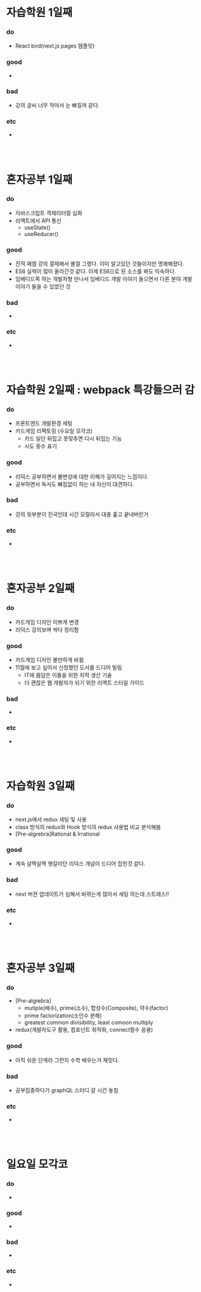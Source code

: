 
# 자습학원 1일째 
### do
- React bird(next.js pages 템플릿)

### good
- 

### bad
- 강의 글씨 너무 작아서 눈 빠질꺼 같다.

### etc
- 

<br /><br />

# 혼자공부 1일째 
### do
- 자바스크립트 객체리터럴 심화
- 리액트에서 API 통신
  - useState()
  - useReducer()

### good
- 진적 패캠 강의 결제해서 볼껄 그랬다. 이미 알고있던 것들이지만 명쾌해졌다.
- ES6 실력이 많이 올라간것 같다. 이제 ES6으로 된 소스를 봐도 익숙하다.
- 임베디드쪽 하는 개발자형 만나서 임베디드 개발 이야기 들으면서 다른 분야 개발 이야기 들을 수 있었던 것

### bad
- 

### etc
-

<br /><br />

# 자습학원 2일째 : webpack 특강들으러 감
### do
- 프론트엔드 개발환경 세팅
- 카드게임 리팩토링 (수요일 모각코)
  - 카드 일단 뒤집고 못맞추면 다시 뒤집는 기능
  - 시도 횟수 표기

### good
- 리덕스 공부하면서 불변성에 대한 이해가 깊어지는 느낌이다.
- 공부하면서 독서도 빠짐없이 하는 내 자신이 대견하다.

### bad
- 강의 뒷부분이 진국인데 시간 모잘라서 대충 훑고 끝내버린거

### etc
-

<br /><br />

# 혼자공부 2일째 
### do
- 카드게임 디자인 이쁘게 변경
- 리덕스 강의보며 싹다 정리함

### good
- 카드게임 디자인 볼만하게 바뀜
- 11월에 보고 싶어서 신청했던 도서를 드디어 빌림
  - IT에 몸담은 이들을 위한 지적 생산 기술
  - 더 괜찮은 웹 개발자가 되기 위한 리액트 스타일 가이드

### bad
- 

### etc
- 

<br /><br />

# 자습학원 3일째 
### do
- next.js에서 redux 세팅 및 사용
- class 방식의 redux와 Hook 방식의 redux 사용법 비교 분석해봄
- [Pre-algrebra]Rational & Irrational

### good
- 계속 살짝살짝 헷갈리던 리덕스 개념이 드디어 잡힌것 같다.

### bad
- next 버젼 업데이트가 심해서 바뀌는게 많아서 세팅 하는데 스트레스!!

### etc
- 

<br /><br />

# 혼자공부 3일째 
### do
- [Pre-algrebra]
  - mutiple(배수), prime(소수), 합성수(Composite), 약수(factor)
  - prime factorization(소인수 분해)
  - greatest common divisibility, least comoon multiply
- redux(개발자도구 활용, 컴포넌트 최적화, connect함수 응용)

### good
- 아직 쉬운 단계라 그런지 수학 배우는거 재밋다. 
 
### bad
- 공부집중하다가 graphQL 스터디 갈 시간 놓침

### etc
-

<br /><br />

# 일요일 모각코
### do
-

### good
-

### bad
- 

### etc
-

<br /><br />

